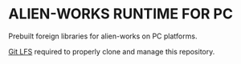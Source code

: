 # ALIEN-WORKS RUNTIME FOR PC

Prebuilt foreign libraries for alien-works on PC platforms.


[Git LFS](https://git-lfs.github.com/) required to properly clone and manage this repository.
